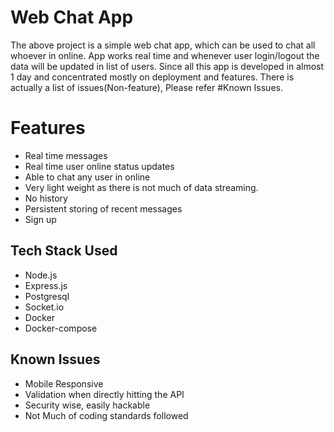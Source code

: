 # Web Chat App

The above project is a simple web chat app, which can be used to chat all whoever in online. App works real time and whenever user login/logout the data will be updated in list of users. Since all this app is developed in almost 1 day and concentrated mostly on deployment and features. There is actually a list of issues(Non-feature), Please refer #Known Issues.

# Features

- Real time messages
- Real time user online status updates
- Able to chat any user in online
- Very light weight as there is not much of data streaming.
- No history
- Persistent storing of recent messages
- Sign up

## Tech Stack Used

- Node.js
- Express.js
- Postgresql
- Socket.io
- Docker
- Docker-compose

## Known Issues

- Mobile Responsive
- Validation when directly hitting the API
- Security wise, easily hackable
- Not Much of coding standards followed
